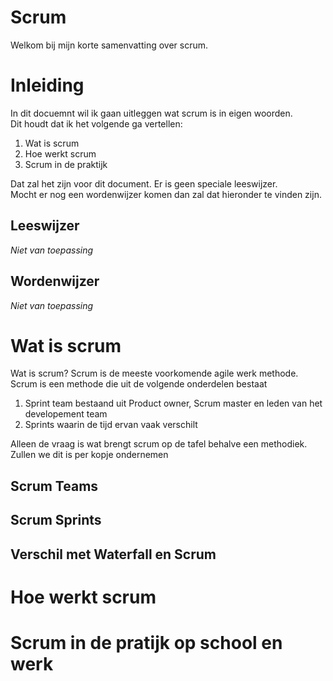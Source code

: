 # Scrum    
Welkom bij mijn korte samenvatting over scrum. 
# Inleiding    
In dit docuemnt wil ik gaan uitleggen wat scrum is in eigen woorden.    
Dit houdt dat ik het volgende ga vertellen:    
1. Wat is scrum    
1. Hoe werkt scrum    
1. Scrum in de praktijk  
       
Dat zal het zijn voor dit document. Er is geen speciale leeswijzer.    
Mocht er nog een wordenwijzer komen dan zal dat hieronder te vinden zijn.    
## Leeswijzer    
*Niet van toepassing*    
## Wordenwijzer    
*Niet van toepassing*    
# Wat is scrum    
Wat is scrum? Scrum is de meeste voorkomende agile werk methode.   
Scrum is een methode die uit de volgende onderdelen bestaat    
1. Sprint team bestaand uit Product owner, Scrum master en leden van het developement team     
1. Sprints waarin de tijd ervan vaak verschilt      
    
Alleen de vraag is wat brengt scrum op de tafel behalve een methodiek.    
Zullen we dit is per kopje ondernemen    
## Scrum Teams    
## Scrum Sprints   
## Verschil met Waterfall en Scrum   
# Hoe werkt scrum    
# Scrum in de pratijk op school en werk
